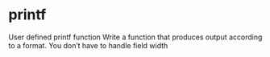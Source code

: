 # printf
User defined printf function
Write a function that produces output according to a format.
You don’t have to handle field width
